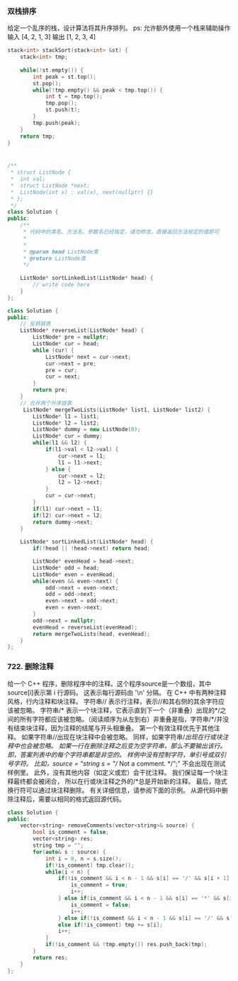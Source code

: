 
### 双栈排序
给定一个乱序的栈，设计算法将其升序排列。
ps: 允许额外使用一个栈来辅助操作
输入
[4, 2, 1, 3]
输出
[1, 2, 3, 4]
```c++
stack<int> stackSort(stack<int> &st) {
    stack<int> tmp;
    
    while(!st.empty()) {
        int peak = st.top();
        st.pop();
        while(!tmp.empty() && peak < tmp.top()) {
            int t = tmp.top();
            tmp.pop();
            st.push(t);
        }
        tmp.push(peak);
    }
    return tmp;
}
```

###
```c++

/**
 * struct ListNode {
 *	int val;
 *	struct ListNode *next;
 *	ListNode(int x) : val(x), next(nullptr) {}
 * };
 */
class Solution {
public:
    /**
     * 代码中的类名、方法名、参数名已经指定，请勿修改，直接返回方法规定的值即可
     *
     * 
     * @param head ListNode类 
     * @return ListNode类
     */
    
    ListNode* sortLinkedList(ListNode* head) {
        // write code here
    }
};
```
```c++
class Solution {
public:
    // 反转链表
    ListNode* reverseList(ListNode* head) {
        ListNode* pre = nullptr;
        ListNode* cur = head;
        while (cur) {
            ListNode* next = cur->next;
            cur->next = pre;
            pre = cur;
            cur = next;
        }
        return pre;
    }
    // 合并两个升序链表
     ListNode* mergeTwoLists(ListNode* list1, ListNode* list2) {
        ListNode* l1 = list1;
        ListNode* l2 = list2;
        ListNode* dummy = new ListNode(0);
        ListNode* cur = dummy;
        while(l1 && l2) {
            if(l1->val < l2->val) {
                cur->next = l1;
                l1 = l1->next;
            } else {
                cur->next = l2;
                l2 = l2->next;
            }
            cur = cur->next;
        }
        if(l1) cur->next = l1;
        if(l2) cur->next = l2;
        return dummy->next;
    }
    
    ListNode* sortLinkedList(ListNode* head) {
        if(!head || !head->next) return head;

        ListNode* evenHead = head->next;
        ListNode* odd = head;
        ListNode* even = evenHead;
        while(even && even->next) {
            odd->next = even->next;
            odd = odd->next;
            even->next = odd->next;
            even = even->next;
        }
        odd->next = nullptr;
        evenHead = reverseList(evenHead);
        return mergeTwoLists(head, evenHead);
    }
};
```
### 722. 删除注释
给一个 C++ 程序，删除程序中的注释。这个程序source是一个数组，其中source[i]表示第 i 行源码。 这表示每行源码由 '\n' 分隔。
在 C++ 中有两种注释风格，行内注释和块注释。
字符串// 表示行注释，表示//和其右侧的其余字符应该被忽略。
字符串/* 表示一个块注释，它表示直到下一个（非重叠）出现的*/之间的所有字符都应该被忽略。（阅读顺序为从左到右）非重叠是指，字符串/*/并没有结束块注释，因为注释的结尾与开头相重叠。
第一个有效注释优先于其他注释。
如果字符串//出现在块注释中会被忽略。
同样，如果字符串/*出现在行或块注释中也会被忽略。
如果一行在删除注释之后变为空字符串，那么不要输出该行。即，答案列表中的每个字符串都是非空的。
样例中没有控制字符，单引号或双引号字符。
比如，source = "string s = "/* Not a comment. */";" 不会出现在测试样例里。
此外，没有其他内容（如定义或宏）会干扰注释。
我们保证每一个块注释最终都会被闭合， 所以在行或块注释之外的/*总是开始新的注释。
最后，隐式换行符可以通过块注释删除。 有关详细信息，请参阅下面的示例。
从源代码中删除注释后，需要以相同的格式返回源代码。
```c++
class Solution {
public:
    vector<string> removeComments(vector<string>& source) {
        bool is_comment = false;
        vector<string> res;
        string tmp = "";
        for(auto& s : source) {
            int i = 0, n = s.size();
            if(!is_comment) tmp.clear();
            while(i < n) {
                if(!is_comment && i < n - 1 && s[i] == '/' && s[i + 1] == '*') {
                    is_comment = true;
                    i++;
                } else if(is_comment && i < n - 1 && s[i] == '*' && s[i + 1] == '/') {
                    is_comment = false;
                    i++;
                } else if(!is_comment && i < n - 1 && s[i] == '/' && s[i + 1] == '/') break;
                else if(!is_comment) tmp += s[i];
                i++;
            }
            if(!is_comment && !tmp.empty()) res.push_back(tmp);
        }
        return res;
    }
};
```